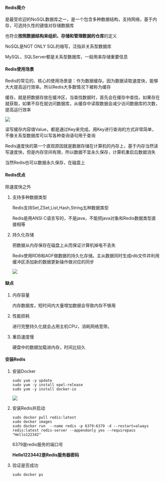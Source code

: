 #### Redis简介

是最受欢迎的NoSQL数据库之一，是一个包含多种数据结构，支持网络，基于内存，可选持久性的键值对存储数据库

也符合**按照数据结构来组织、存储和管理数据的仓库**的定义

NoSQL是NOT ONLY SQL的缩写，泛指非关系型数据库

MySQL、SQLServer都是关系型数据库，一般用来存储重要信息

#### Redis使用场景

Redis的常见的、核心的使用场景是：作为数据缓存。因为数据读取速度快，能够大大提高运行效率。所以Redis大多数情况下被称为缓存

缓存，就是把数据存放在缓冲区，当查找数据时，首先会在缓存中查找，如果存在就获取，如果不存在就访问数据库，从缓存中读取数据会减少访问数据库的次数，提高运行效率

![](https://style.youkeda.com/img/ham/course/d2/d4-1-2-1.jpeg?x-oss-process=image/resize,w_584/watermark,image_d2F0ZXJtYXNrLnBuZz94LW9zcy1wcm9jZXNzPWltYWdlL3Jlc2l6ZSx3XzEwMA==,t_60,g_se,x_10,y_10)

读写缓存内容值Value，都是通过Key来完成。用Key进行查询的方式非常简单，不像关系型数据库可以写各种查询语句用于查询

Redis速度快的第一个直观原因就是数据存储在计算机的内存上，基于内存当然读写速度快，但是内存空间有限，所以数据不宜永久保存，计算机重启后数据消失

当然Redis也可以数据永久保存，在磁盘上

#### Redis优点

除速度快之外

1. 支持多种数据类型
   
   Redis支持Set,ZSet,List,Hash,String五种数据类型
   
   Redis是用ANSI C语言写的，不是java，不能把java对象和Redis数据类型直接相等

2. 持久化存储
   
   把数据从内存保存在磁盘上从而保证计算机掉电不丢失
   
   Redis使用RDB和AOF做数据的持久化存储。主从数据同时生成rdb文件并利用缓冲区添加新的数据更新操作做对应的同步
   
   ![](C:\Users\ricardo\AppData\Roaming\marktext\images\2022-09-13-20-13-21-image.png)

#### 缺点

1. 内存容量
   
   内存数据库，短时间内大量增加数据会导致内存不够用

2. 性能损耗
   
   进行完整持久化就会占用主机CPU，消耗网络宽带。

3. 重启速度慢
   
   硬盘中的数据加载进内存，时间比较久

#### 安装Redis

1. 安装Docker
   
   ```shell
   sudo yum -y update
   sudo yum -y install epel-release
   sudo yum -y install docker-io
   ```
   
   ![](C:\Users\ricardo\AppData\Roaming\marktext\images\2022-09-13-20-18-06-image.png)

2. 安装Redis并启动
   
   ```shell
   sudo docker pull redis:latest
   sudo docker images
   sudo docker run  --name redis -p 6379:6379 -d --restart=always redis:latest redis-server --appendonly yes --requirepass "Hello122342"
   ```
   
   6379是redis服务的端口号
   
   **Hello1223442是Redis服务器密码**

3. 验证是否成功
   
   ```shell
   sudo docker ps
   ```
